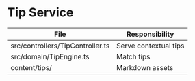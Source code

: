 # Tip Service

| File | Responsibility |
| --- | --- |
| src/controllers/TipController.ts | Serve contextual tips |
| src/domain/TipEngine.ts | Match tips |
| content/tips/ | Markdown assets |
